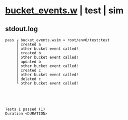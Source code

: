 # [bucket_events.w](../../../../../examples/tests/valid/bucket_events.w) | test | sim

## stdout.log
```log
pass ┌ bucket_events.wsim » root/env0/test:test
     │ created a
     │ other bucket event called!
     │ created b
     │ other bucket event called!
     │ updated b
     │ other bucket event called!
     │ created c
     │ other bucket event called!
     │ deleted c
     └ other bucket event called!
 




Tests 1 passed (1) 
Duration <DURATION>

```

